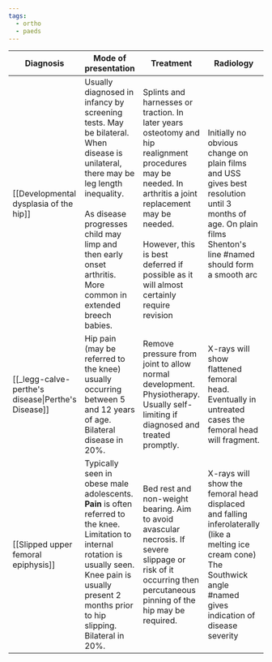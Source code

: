 ```yaml
---
tags:
  - ortho
  - paeds
---
```


| **Diagnosis**                                     | **Mode of presentation**                                                                                                                                                                                                                                | **Treatment**                                                                                                                                                                                                                                             | **Radiology**                                                                                                                                                           |
| ------------------------------------------------- | ------------------------------------------------------------------------------------------------------------------------------------------------------------------------------------------------------------------------------------------------------- | --------------------------------------------------------------------------------------------------------------------------------------------------------------------------------------------------------------------------------------------------------- | ----------------------------------------------------------------------------------------------------------------------------------------------------------------------- |
| [[Developmental dysplasia of the hip]]            | Usually diagnosed in infancy by screening tests. May be bilateral.  When disease is unilateral, there may be leg length inequality. <br><br>As disease progresses child may limp and then early onset arthritis. More common in extended breech babies. | Splints and harnesses or traction. In later years osteotomy and hip realignment procedures may be needed. In arthritis a joint replacement may be needed. <br><br>However, this is best deferred if possible as it will almost certainly require revision | Initially no obvious change on plain films and USS gives best resolution until 3 months of age. On plain films Shenton's line #named should form a smooth arc           |
| [[_legg-calve-perthe's disease\|Perthe's Disease]] | Hip pain (may be referred to the knee) usually occurring between 5 and 12 years of age. Bilateral disease in 20%.                                                                                                                                       | Remove pressure from joint to allow normal development. Physiotherapy. Usually self-limiting if diagnosed and treated promptly.                                                                                                                           | X-rays will show flattened femoral head. Eventually in untreated cases the femoral head will fragment.                                                                  |
| [[Slipped upper femoral epiphysis]]               | Typically seen in obese male adolescents. **Pain** is often referred to the knee. Limitation to internal rotation is usually seen. Knee pain is usually present 2 months prior to hip slipping. Bilateral in 20%.                                       | Bed rest and non-weight bearing. Aim to avoid avascular necrosis. If severe slippage or risk of it occurring then percutaneous pinning of the hip may be required.                                                                                        | X-rays will show the femoral head displaced and falling inferolaterally (like a melting ice cream cone) The Southwick angle #named gives indication of disease severity |